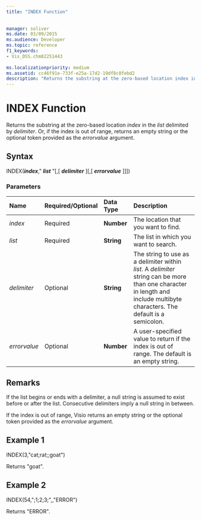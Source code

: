 ```yaml
---
title: "INDEX Function"
 
 
manager: soliver
ms.date: 03/09/2015
ms.audience: Developer
ms.topic: reference
f1_keywords:
- Vis_DSS.chm82251443
 
ms.localizationpriority: medium
ms.assetid: cc46f91e-733f-e25a-17d2-19df8c8febd2
description: "Returns the substring at the zero-based location index in the list delimited by delimiter. Or, if the index is out of range, returns an empty string or the optional token provided as the errorvalue argument."
---
```


# INDEX Function

Returns the substring at the zero-based location _index_ in the _list_ delimited by _delimiter_. Or, if the index is out of range, returns an empty string or the optional token provided as the _errorvalue_ argument.
  
## Syntax

INDEX(***index***," **_list_** "[,[ **_delimiter_** ][,[ **_errorvalue_** ]]])
  
### Parameters

|**Name**|**Required/Optional**|**Data Type**|**Description**|
|:-----|:-----|:-----|:-----|
| _index_ <br/> |Required  <br/> |**Number** <br/> |The location that you want to find. |
| _list_ <br/> |Required  <br/> |**String** <br/> |The list in which you want to search. |
| _delimiter_ <br/> |Optional  <br/> |**String** <br/> | The string to use as a delimiter within _list_. A _delimiter_ string can be more than one character in length and include multibyte characters. The default is a semicolon. |
| _errorvalue_ <br/> |Optional  <br/> |**Number** <br/> | A user-specified value to return if the index is out of range. The default is an empty string. |

## Remarks

If the list begins or ends with a delimiter, a null string is assumed to exist before or after the list. Consecutive delimiters imply a null string in between.
  
If the index is out of range, Visio returns an empty string or the optional token provided as the _errorvalue_ argument.
  
## Example 1

INDEX(3,"cat;rat;;goat")
  
Returns "goat".
  
## Example 2

INDEX(54,";1;2;3;",,"ERROR")
  
Returns "ERROR".
  